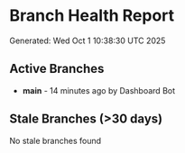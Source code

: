 # Branch Health Report
Generated: Wed Oct  1 10:38:30 UTC 2025

## Active Branches
- **main** - 14 minutes ago by Dashboard Bot

## Stale Branches (>30 days)
No stale branches found
